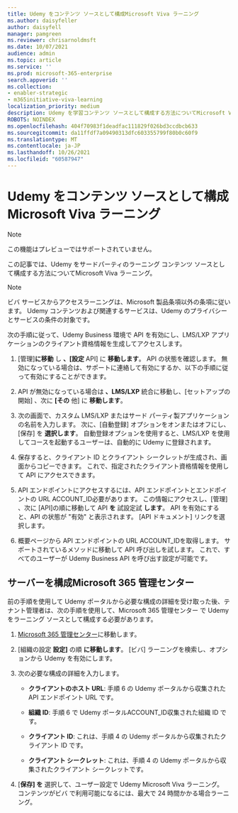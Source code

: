 ```yaml
---
title: Udemy をコンテンツ ソースとして構成Microsoft Viva ラーニング
ms.author: daisyfeller
author: daisyfell
manager: pamgreen
ms.reviewer: chrisarnoldmsft
ms.date: 10/07/2021
audience: admin
ms.topic: article
ms.service: ''
ms.prod: microsoft-365-enterprise
search.appverid: ''
ms.collection:
- enabler-strategic
- m365initiative-viva-learning
localization_priority: medium
description: Udemy を学習コンテンツ ソースとして構成する方法についてMicrosoft Viva ラーニング。
ROBOTS: NOINDEX
ms.openlocfilehash: 404f70983f1deadfac111829f026bd3ccdbcb633
ms.sourcegitcommit: da11ffdf7a09490313dfc603355799f80b0c60f9
ms.translationtype: MT
ms.contentlocale: ja-JP
ms.lasthandoff: 10/26/2021
ms.locfileid: "60587947"
---
```

# <a name="configure-udemy-as-a-content-source-for-microsoft-viva-learning"></a>Udemy をコンテンツ ソースとして構成Microsoft Viva ラーニング

>[!NOTE]
>この機能はプレビューではサポートされていません。

この記事では、Udemy をサードパーティのラーニング コンテンツ ソースとして構成する方法についてMicrosoft Viva ラーニング。

>[!NOTE]
>ビバ サービスからアクセスラーニングは、Microsoft 製品条項以外の条項に従います。 Udemy コンテンツおよび関連するサービスは、Udemy のプライバシーとサービスの条件の対象です。

次の手順に従って、Udemy Business 環境で API を有効にし、LMS/LXP アプリケーションのクライアント資格情報を生成してアクセスします。

1. [管理]**に移動** し **、[設定** API] に **移動します**。 API の状態を確認します。 無効になっている場合は、サポートに連絡して有効にするか、以下の手順に従って有効にすることができます。

    <!--![Image of the API settings.](../media/learning/udemy-1.png)-->

2. API が無効になっている場合は **、LMS/LXP** 統合に移動し、[セットアップの開始] 、次に **[その** 他] に **移動します**。

    <!--![Image of the Start Set Up > Other page.](../media/learning/udemy-2.png)-->

3. 次の画面で、カスタム LMS/LXP またはサード パーティ製アプリケーションの名前を入力します。 次に、[自動登録] オプションをオンまたはオフにし、[保存] を **選択します**。 自動登録オプションを使用すると、LMS/LXP を使用してコースを起動するユーザーは、自動的に Udemy に登録されます。

    <!--![Image of the LMS/LXP integrations page.](../media/learning/udemy-3.png)-->

4. 保存すると、クライアント ID とクライアント シークレットが生成され、画面からコピーできます。 これで、指定されたクライアント資格情報を使用して API にアクセスできます。

    <!--![Image of the generated client ID and secret.](../media/learning/udemy-4.png)-->

5. API エンドポイントにアクセスするには、API エンドポイントとエンドポイントの URL ACCOUNT_ID必要があります。 この情報にアクセスし、[管理] 、次に [API]の順に移動して API **を** 試設定試 **します**。 API を有効にすると、API の状態が "有効" と表示されます。 [API ドキュメント] リンクを選択します。

    <!--![Image of the API page.](../media/learning/udemy-5.png)-->

6. 概要ページから API エンドポイントの URL ACCOUNT_IDを取得します。 サポートされているメソッドに移動して API 呼び出しを試します。 これで、すべてのユーザーが Udemy Business API を呼び出す設定が可能です。

    <!--![Image of the Supported methods page.](../media/learning/udemy-6.png)-->

    <!--![Image of the API call page where you can try it out.](../media/learning/udemy-7.png)-->

## <a name="configure-the-microsoft-365-admin-center"></a>サーバーを構成Microsoft 365 管理センター

前の手順を使用して Udemy ポータルから必要な構成の詳細を受け取った後、テナント管理者は、次の手順を使用して、Microsoft 365 管理センター で Udemy をラーニング ソースとして構成する必要があります。

1. [Microsoft 365 管理センター](https://admin.microsoft.com)に移動します。

2. [組織の設定 **設定]** の順 **に移動します**。 [ビバ] ラーニングを検索し、オプションから Udemy を有効にします。

3. 次の必要な構成の詳細を入力します。

    - **クライアントのホスト URL**: 手順 6 の Udemy ポータルから収集された API エンドポイント URL です。
    - **組織 ID**: 手順 6 で Udemy ポータルACCOUNT_ID収集された組織 ID です。
    - **クライアント ID**: これは、手順 4 の Udemy ポータルから収集されたクライアント ID です。
    - **クライアント シークレット**: これは、手順 4 の Udemy ポータルから収集されたクライアント シークレットです。

      <!--![Image of filled in configuration details.](../media/learning/udemy-8.png)-->

4. [**保存] を** 選択して、ユーザー設定で Udemy Microsoft Viva ラーニング。 コンテンツがビバ で利用可能になるには、最大で 24 時間かかる場合ラーニング。
